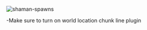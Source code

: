 
![shaman-spawns](https://github.com/brumah/fortis-colosseum/assets/143656154/10de75d8-f36d-4d9f-a681-f535aa5f5c81)

-Make sure to turn on world location chunk line plugin
